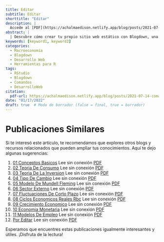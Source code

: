 ```yaml
---
title: Editar
subtitle: Editar
shorttitle: "Editar"
description: |
  Accede al [PDF](https://achalmaedison.netlify.app/blog/posts/2021-07-14-comandos-blogdown/index.pdf) completo aquí.
abstract: |
  | Descubre cómo crear tu propio sitio web estático con Blogdown, una herramienta poderosa que combina R Markdown y Hugo. Aprende a usar comandos sencillos para personalizar, construir y alojar tu sitio web de manera fácil y rápida. ¡Comienza tu proyecto web hoy mismo!
keywords: [keyword1, keyword2]
categories:
  - Macroeconomia
  - Blogdown
  - Desarrollo Web
  - Herramientas para R
tags:
  - RStudio
  - Blogdown
  - Comandos
  - DesarrolloWeb
citation:
  pdf-url: https://achalmaedison.netlify.app/blog/posts/2021-07-14-comandos-blogdown/index.pdf
date: "01/17/2022"
draft: true  # Modo de borrador (false = final, true = borrador)
---
```







# Publicaciones Similares

Si te interesó este artículo, te recomendamos que explores otros blogs y recursos relacionados que pueden ampliar tus conocimientos. Aquí te dejo algunas sugerencias:


1. [01 Conceptos Basicos](https://achalmaedison.netlify.app/macroeconomia/macroeconomia/2021-07-19-01-conceptos-basicos) Lee sin conexión [PDF](https://achalmaedison.netlify.app/macroeconomia/macroeconomia/2021-07-19-01-conceptos-basicos/index.pdf)
2. [02 Teoria De Consumo](https://achalmaedison.netlify.app/macroeconomia/macroeconomia/2021-07-26-02-teoria-de-consumo) Lee sin conexión [PDF](https://achalmaedison.netlify.app/macroeconomia/macroeconomia/2021-07-26-02-teoria-de-consumo/index.pdf)
3. [03 Teoria De La Inversion](https://achalmaedison.netlify.app/macroeconomia/macroeconomia/2021-08-02-03-teoria-de-la-inversion) Lee sin conexión [PDF](https://achalmaedison.netlify.app/macroeconomia/macroeconomia/2021-08-02-03-teoria-de-la-inversion/index.pdf)
4. [04 Tipo De Cambio](https://achalmaedison.netlify.app/macroeconomia/macroeconomia/2021-08-09-04-tipo-de-cambio) Lee sin conexión [PDF](https://achalmaedison.netlify.app/macroeconomia/macroeconomia/2021-08-09-04-tipo-de-cambio/index.pdf)
5. [05 Modelo De Mundell Fleming](https://achalmaedison.netlify.app/macroeconomia/macroeconomia/2021-12-20-05-modelo-de-mundell-fleming) Lee sin conexión [PDF](https://achalmaedison.netlify.app/macroeconomia/macroeconomia/2021-12-20-05-modelo-de-mundell-fleming/index.pdf)
6. [06 Sector Externo](https://achalmaedison.netlify.app/macroeconomia/macroeconomia/2021-12-27-06-sector-externo) Lee sin conexión [PDF](https://achalmaedison.netlify.app/macroeconomia/macroeconomia/2021-12-27-06-sector-externo/index.pdf)
7. [07 Fluctuaciones De Corto Plazo](https://achalmaedison.netlify.app/macroeconomia/macroeconomia/2022-01-03-07-fluctuaciones-de-corto-plazo) Lee sin conexión [PDF](https://achalmaedison.netlify.app/macroeconomia/macroeconomia/2022-01-03-07-fluctuaciones-de-corto-plazo/index.pdf)
8. [08 Ciclos Economicos Reales Rbc](https://achalmaedison.netlify.app/macroeconomia/macroeconomia/2022-01-10-08-ciclos-economicos-reales-rbc) Lee sin conexión [PDF](https://achalmaedison.netlify.app/macroeconomia/macroeconomia/2022-01-10-08-ciclos-economicos-reales-rbc/index.pdf)
9. [09 Crecimiento Economico](https://achalmaedison.netlify.app/macroeconomia/macroeconomia/2022-01-17-09-crecimiento-economico) Lee sin conexión [PDF](https://achalmaedison.netlify.app/macroeconomia/macroeconomia/2022-01-17-09-crecimiento-economico/index.pdf)
10. [10 Economia Monetaria](https://achalmaedison.netlify.app/macroeconomia/macroeconomia/2022-01-24-10-economia-monetaria) Lee sin conexión [PDF](https://achalmaedison.netlify.app/macroeconomia/macroeconomia/2022-01-24-10-economia-monetaria/index.pdf)
11. [11 Modelos De Empleo](https://achalmaedison.netlify.app/macroeconomia/macroeconomia/2022-01-31-11-modelos-de-empleo) Lee sin conexión [PDF](https://achalmaedison.netlify.app/macroeconomia/macroeconomia/2022-01-31-11-modelos-de-empleo/index.pdf)
12. [Por Editar](https://achalmaedison.netlify.app/macroeconomia/macroeconomia/2024-03-31-por-editar) Lee sin conexión [PDF](https://achalmaedison.netlify.app/macroeconomia/macroeconomia/2024-03-31-por-editar/index.pdf)


Esperamos que encuentres estas publicaciones igualmente interesantes y útiles. ¡Disfruta de la lectura!

